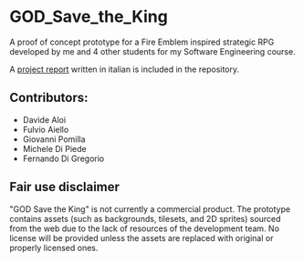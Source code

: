 # GOD_Save_the_King
 A proof of concept prototype for a Fire Emblem inspired strategic RPG developed by me and 4 other students for my Software Engineering course.

A [project report](Relazione%20Progetto.docx) written in italian is included in the repository.

## Contributors:
- Davide Aloi 
- Fulvio Aiello
- Giovanni Pomilla
- Michele Di Piede
- Fernando Di Gregorio

## Fair use disclaimer
"GOD Save the King" is not currently a commercial product.
The prototype contains assets (such as backgrounds, tilesets, and 2D sprites) sourced from the web due to the lack of resources of the development team.
No license will be provided unless the assets are replaced with original or properly licensed ones.